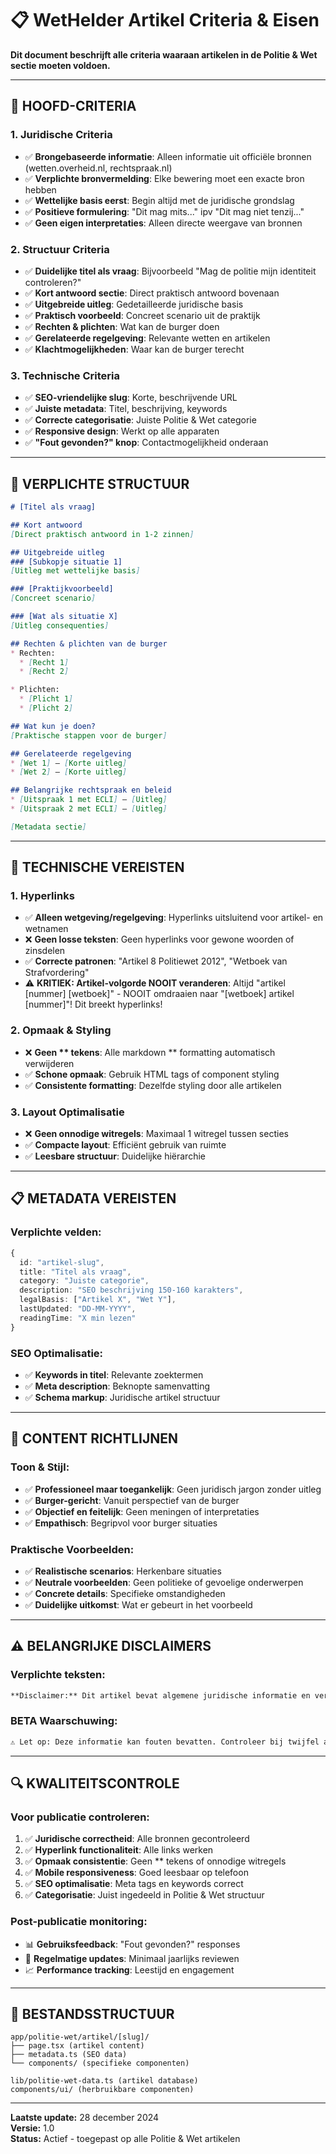 # 📋 WetHelder Artikel Criteria & Eisen

**Dit document beschrijft alle criteria waaraan artikelen in de Politie & Wet sectie moeten voldoen.**

---

## 🎯 HOOFD-CRITERIA

### 1. **Juridische Criteria**
- ✅ **Brongebaseerde informatie**: Alleen informatie uit officiële bronnen (wetten.overheid.nl, rechtspraak.nl)
- ✅ **Verplichte bronvermelding**: Elke bewering moet een exacte bron hebben
- ✅ **Wettelijke basis eerst**: Begin altijd met de juridische grondslag
- ✅ **Positieve formulering**: "Dit mag mits..." ipv "Dit mag niet tenzij..."
- ✅ **Geen eigen interpretaties**: Alleen directe weergave van bronnen

### 2. **Structuur Criteria**
- ✅ **Duidelijke titel als vraag**: Bijvoorbeeld "Mag de politie mijn identiteit controleren?"
- ✅ **Kort antwoord sectie**: Direct praktisch antwoord bovenaan
- ✅ **Uitgebreide uitleg**: Gedetailleerde juridische basis
- ✅ **Praktisch voorbeeld**: Concreet scenario uit de praktijk
- ✅ **Rechten & plichten**: Wat kan de burger doen
- ✅ **Gerelateerde regelgeving**: Relevante wetten en artikelen
- ✅ **Klachtmogelijkheden**: Waar kan de burger terecht

### 3. **Technische Criteria**
- ✅ **SEO-vriendelijke slug**: Korte, beschrijvende URL
- ✅ **Juiste metadata**: Titel, beschrijving, keywords
- ✅ **Correcte categorisatie**: Juiste Politie & Wet categorie
- ✅ **Responsive design**: Werkt op alle apparaten
- ✅ **"Fout gevonden?" knop**: Contactmogelijkheid onderaan

---

## 📝 VERPLICHTE STRUCTUUR

```markdown
# [Titel als vraag]

## Kort antwoord
[Direct praktisch antwoord in 1-2 zinnen]

## Uitgebreide uitleg
### [Subkopje situatie 1]
[Uitleg met wettelijke basis]

### [Praktijkvoorbeeld]
[Concreet scenario]

### [Wat als situatie X]
[Uitleg consequenties]

## Rechten & plichten van de burger
* Rechten:
  * [Recht 1]
  * [Recht 2]

* Plichten:
  * [Plicht 1]
  * [Plicht 2]

## Wat kun je doen?
[Praktische stappen voor de burger]

## Gerelateerde regelgeving
* [Wet 1] – [Korte uitleg]
* [Wet 2] – [Korte uitleg]

## Belangrijke rechtspraak en beleid
* [Uitspraak 1 met ECLI] – [Uitleg]
* [Uitspraak 2 met ECLI] – [Uitleg]

[Metadata sectie]
```

---

## 🔧 TECHNISCHE VEREISTEN

### 1. **Hyperlinks**
- ✅ **Alleen wetgeving/regelgeving**: Hyperlinks uitsluitend voor artikel- en wetnamen
- ❌ **Geen losse teksten**: Geen hyperlinks voor gewone woorden of zinsdelen
- ✅ **Correcte patronen**: "Artikel 8 Politiewet 2012", "Wetboek van Strafvordering"
- ⚠️ **KRITIEK: Artikel-volgorde NOOIT veranderen**: Altijd "artikel [nummer] [wetboek]" - NOOIT omdraaien naar "[wetboek] artikel [nummer]"! Dit breekt hyperlinks!

### 2. **Opmaak & Styling**
- ❌ **Geen ** tekens**: Alle markdown ** formatting automatisch verwijderen
- ✅ **Schone opmaak**: Gebruik HTML tags of component styling
- ✅ **Consistente formatting**: Dezelfde styling door alle artikelen

### 3. **Layout Optimalisatie**
- ❌ **Geen onnodige witregels**: Maximaal 1 witregel tussen secties
- ✅ **Compacte layout**: Efficiënt gebruik van ruimte
- ✅ **Leesbare structuur**: Duidelijke hiërarchie

---

## 📋 METADATA VEREISTEN

### Verplichte velden:
```typescript
{
  id: "artikel-slug",
  title: "Titel als vraag",
  category: "Juiste categorie",
  description: "SEO beschrijving 150-160 karakters",
  legalBasis: ["Artikel X", "Wet Y"],
  lastUpdated: "DD-MM-YYYY",
  readingTime: "X min lezen"
}
```

### SEO Optimalisatie:
- ✅ **Keywords in titel**: Relevante zoektermen
- ✅ **Meta description**: Beknopte samenvatting
- ✅ **Schema markup**: Juridische artikel structuur

---

## 🎨 CONTENT RICHTLIJNEN

### Toon & Stijl:
- ✅ **Professioneel maar toegankelijk**: Geen juridisch jargon zonder uitleg
- ✅ **Burger-gericht**: Vanuit perspectief van de burger
- ✅ **Objectief en feitelijk**: Geen meningen of interpretaties
- ✅ **Empathisch**: Begripvol voor burger situaties

### Praktische Voorbeelden:
- ✅ **Realistische scenarios**: Herkenbare situaties
- ✅ **Neutrale voorbeelden**: Geen politieke of gevoelige onderwerpen
- ✅ **Concrete details**: Specifieke omstandigheden
- ✅ **Duidelijke uitkomst**: Wat er gebeurt in het voorbeeld

---

## ⚠️ BELANGRIJKE DISCLAIMERS

### Verplichte teksten:
```markdown
**Disclaimer:** Dit artikel bevat algemene juridische informatie en vervangt geen persoonlijk juridisch advies. Voor specifieke situaties raden wij aan om contact op te nemen met een gekwalificeerde jurist of gebruik te maken van ons contactformulier.
```

### BETA Waarschuwing:
```markdown
⚠️ Let op: Deze informatie kan fouten bevatten. Controleer bij twijfel altijd officiële bronnen of raadpleeg een juridisch expert.
```

---

## 🔍 KWALITEITSCONTROLE

### Voor publicatie controleren:
1. ✅ **Juridische correctheid**: Alle bronnen gecontroleerd
2. ✅ **Hyperlink functionaliteit**: Alle links werken
3. ✅ **Opmaak consistentie**: Geen ** tekens of onnodige witregels
4. ✅ **Mobile responsiveness**: Goed leesbaar op telefoon
5. ✅ **SEO optimalisatie**: Meta tags en keywords correct
6. ✅ **Categorisatie**: Juist ingedeeld in Politie & Wet structuur

### Post-publicatie monitoring:
- 📊 **Gebruiksfeedback**: "Fout gevonden?" responses
- 🔄 **Regelmatige updates**: Minimaal jaarlijks reviewen
- 📈 **Performance tracking**: Leestijd en engagement

---

## 📁 BESTANDSSTRUCTUUR

```
app/politie-wet/artikel/[slug]/
├── page.tsx (artikel content)
├── metadata.ts (SEO data)
└── components/ (specifieke componenten)

lib/politie-wet-data.ts (artikel database)
components/ui/ (herbruikbare componenten)
```

---

**Laatste update:** 28 december 2024  
**Versie:** 1.0  
**Status:** Actief - toegepast op alle Politie & Wet artikelen 